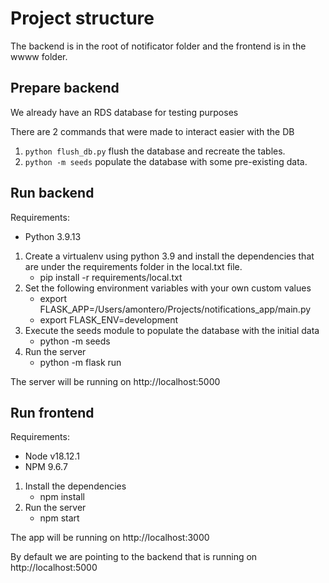 # Project structure
The backend is in the root of notificator folder and the frontend is in the wwww folder.


## Prepare backend


We already have an RDS database for testing purposes

There are 2 commands that were made to interact easier with the DB

1. `python flush_db.py` flush the database and recreate the tables.
2. `python -m seeds` populate the database with some pre-existing data.

## Run backend

Requirements:
- Python 3.9.13

1. Create a virtualenv  using python 3.9 and install the dependencies that are under the requirements folder in the local.txt file.
    - pip install -r requirements/local.txt
2. Set the following environment variables with your own custom values
    - export FLASK_APP=/Users/amontero/Projects/notifications_app/main.py 
    - export FLASK_ENV=development
3. Execute the seeds module to populate the database with the initial data
    - python -m seeds
4. Run the server
   - python -m flask run
   
The server will be running on http://localhost:5000


## Run frontend

Requirements:
- Node v18.12.1
- NPM 9.6.7

1. Install the dependencies
    - npm install
2. Run the server
    - npm start

The app will be running on http://localhost:3000

By default we are pointing to the backend that is running on http://localhost:5000

